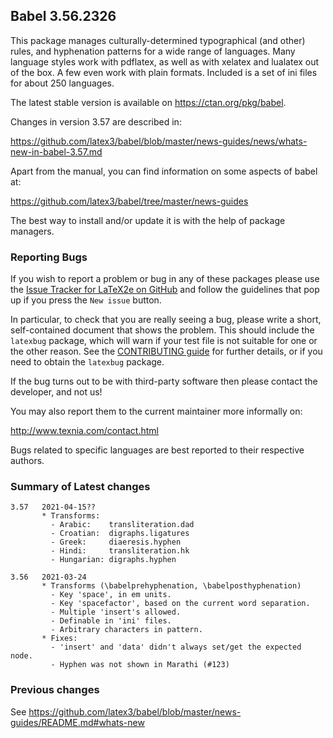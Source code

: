 ## Babel 3.56.2326

This package manages culturally-determined typographical (and other)
rules, and hyphenation patterns for a wide range of languages. Many
language styles work with pdflatex, as well as with xelatex and
lualatex out of the box. A few even work with plain formats. Included
is a set of ini files for about 250 languages.

The latest stable version is available on <https://ctan.org/pkg/babel>.

Changes in version 3.57 are described in:

https://github.com/latex3/babel/blob/master/news-guides/news/whats-new-in-babel-3.57.md

Apart from the manual, you can find information on some aspects of babel at:

https://github.com/latex3/babel/tree/master/news-guides

The best way to install and/or update it is with the help of package
managers.

### Reporting Bugs

If you wish to report a problem or bug in any of these packages please
use the
[Issue Tracker for LaTeX2e on GitHub](https://github.com/latex3/babel/issues)
and follow the guidelines that pop up if you press the `New issue`
button.

In particular, to check that you are really seeing a bug, please write
a short, self-contained document that shows the problem. This should
include the `latexbug` package, which will warn if your test file is
not suitable for one or the other reason. See the
[CONTRIBUTING guide](https://github.com/latex3/latex2e/blob/master/CONTRIBUTING.md)
for further details, or if you need to obtain the `latexbug` package.

If the bug turns out to be with third-party software then please
contact the developer, and not us!

You may also report them to the current maintainer more informally on:

   http://www.texnia.com/contact.html

Bugs related to specific languages are best reported to their
respective authors.

### Summary of Latest changes
```
3.57   2021-04-15??
       * Transforms:
         - Arabic:    transliteration.dad
         - Croatian:  digraphs.ligatures
         - Greek:     diaeresis.hyphen
         - Hindi:     transliteration.hk
         - Hungarian: digraphs.hyphen
         
3.56   2021-03-24
       * Transforms (\babelprehyphenation, \babelposthyphenation)
         - Key 'space', in em units.
         - Key 'spacefactor', based on the current word separation.
         - Multiple 'insert's allowed.
         - Definable in 'ini' files.
         - Arbitrary characters in pattern.
       * Fixes:
         - 'insert' and 'data' didn't always set/get the expected node.
         - Hyphen was not shown in Marathi (#123)
```

### Previous changes

See https://github.com/latex3/babel/blob/master/news-guides/README.md#whats-new


